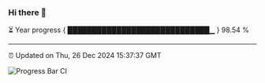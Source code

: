 ### Hi there 👋

⏳ Year progress { █████████████████████████████▁ } 98.54 %

---

⏰ Updated on Thu, 26 Dec 2024 15:37:37 GMT

![Progress Bar CI](https://github.com/IshwaranRudhara/GIT-ACTION/workflows/Progress%20Bar%20CI/badge.svg)
